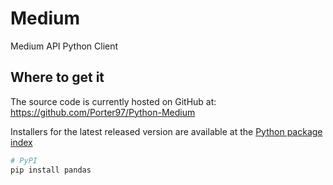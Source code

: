 # Medium
Medium API Python Client


## Where to get it
The source code is currently hosted on GitHub at:
https://github.com/Porter97/Python-Medium

Installers for the latest released version are available at the [Python
package index](https://pypi.org/project/Python-Medium)

```sh
# PyPI
pip install pandas
```
